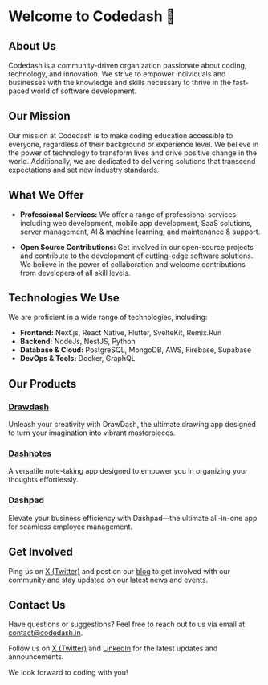 # Welcome to Codedash 🚀

## About Us

Codedash is a community-driven organization passionate about coding, technology, and innovation. We strive to empower individuals and businesses with the knowledge and skills necessary to thrive in the fast-paced world of software development.

## Our Mission

Our mission at Codedash is to make coding education accessible to everyone, regardless of their background or experience level. We believe in the power of technology to transform lives and drive positive change in the world. Additionally, we are dedicated to delivering solutions that transcend expectations and set new industry standards.

## What We Offer

- **Professional Services:** We offer a range of professional services including web development, mobile app development, SaaS solutions, server management, AI & machine learning, and maintenance & support.

- **Open Source Contributions:** Get involved in our open-source projects and contribute to the development of cutting-edge software solutions. We believe in the power of collaboration and welcome contributions from developers of all skill levels.

## Technologies We Use

We are proficient in a wide range of technologies, including:
- **Frontend:** Next.js, React Native, Flutter, SvelteKit, Remix.Run
- **Backend:** NodeJs, NestJS, Python
- **Database & Cloud:** PostgreSQL, MongoDB, AWS, Firebase, Supabase
- **DevOps & Tools:** Docker, GraphQL

## Our Products

### [Drawdash](https://www.drawdash.in/)
Unleash your creativity with DrawDash, the ultimate drawing app designed to turn your imagination into vibrant masterpieces.

### [Dashnotes](https://www.dashnotes.in/)
A versatile note-taking app designed to empower you in organizing your thoughts effortlessly.

### Dashpad
Elevate your business efficiency with Dashpad—the ultimate all-in-one app for seamless employee management.

## Get Involved

Ping us on [X (Twitter)](https://x.com/CodeAtDash) and post on our [blog](https://blog.codedash.in/) to get involved with our community and stay updated on our latest news and events.

## Contact Us

Have questions or suggestions? Feel free to reach out to us via email at contact@codedash.in.

Follow us on [X (Twitter)](https://x.com/CodeAtDash) and [LinkedIn](https://www.linkedin.com/company/codedash/) for the latest updates and announcements.

We look forward to coding with you!
